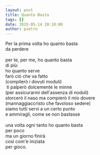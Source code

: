 ```yaml
---
layout: post
title: Quanto Basta
tags: []
date: 2015-05-14 20:10:00
author: pietro
---
```

Per la prima volta ho quanto basta<br/>da perdere<br/><br/>per te, per me, ho quanto basta<br/>di più:<br/>ho quanto serve<br/>farò ciò che va fatto<br/>(compilerò i dovuti moduli)<br/>&nbsp;ti palperò dolcemente le minne<br/>(per assicurarmi dell'assenza di noduli)<br/>storcerò il naso ma compierò il mio dovere<br/>(mannaggiaccristo che favoloso sedere)<br/>siamo tutti servi a un certo punto<br/>e ammiragli, come se non bastasse<br/><br/>una volta ogni tanto ho quanto basta<br/>per poco<br/>ma un giorno finirà<br/>così com'è iniziata<br/>per gioco.
